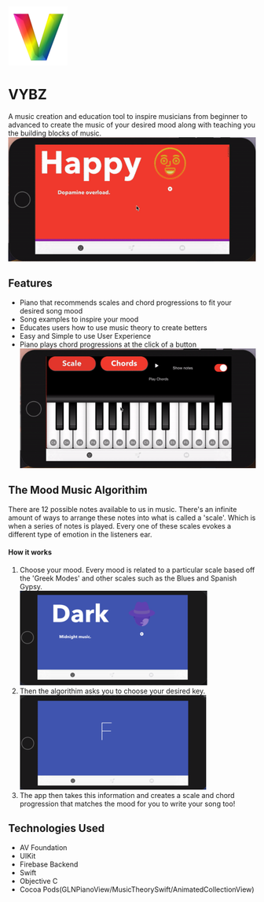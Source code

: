 ![](https://raw.githubusercontent.com/atj3097/VYBZ/master/163-1631112_letter-v-3d-abc-alphabet-rainbow-gradient-bright-removebg-preview-removebg-preview%20(1)%202%20(1).png)
# VYBZ

A music creation and education tool to inspire musicians from beginner to advanced to create the music of your desired mood along with teaching you the building blocks of music.   
![](ezgif.com-video-to-gif.gif)
## Features 
* Piano that recommends scales and chord progressions to fit your desired song mood
* Song examples to inspire your mood
* Educates users how to use music theory to create betters 
* Easy and Simple to use User Experience 
* Piano plays chord progressions at the click of a button 
![](ezgif.com-video-to-gif%20(1).gif) 

## The Mood Music Algorithim 
There are 12 possible notes available to us in music. There's an infinite amount of ways to arrange these notes into what is called a 'scale'. Which is when a series of notes is played. Every one of these scales evokes a different type of emotion in the listeners ear. 

#### How it works
1. Choose your mood. Every mood is related to a particular scale based off the 'Greek Modes' and other scales such as the Blues and Spanish Gypsy.  
![](https://raw.githubusercontent.com/atj3097/VYBZ/master/Webp.net-resizeimage%20(3).png)
2.  Then the algorithim asks you to choose your desired key.   
![](https://raw.githubusercontent.com/atj3097/VYBZ/master/Webp.net-resizeimage%20(2).png)
3. The app then takes this information and creates a scale and chord progression that matches the mood for you to write your song too!

## Technologies Used  
* AV Foundation  
* UIKit
* Firebase Backend 
* Swift 
* Objective C
* Cocoa Pods(GLNPianoView/MusicTheorySwift/AnimatedCollectionView)
